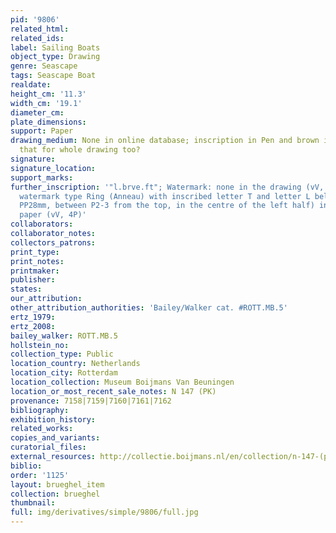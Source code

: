 ```yaml
---
pid: '9806'
related_html: 
related_ids: 
label: Sailing Boats
object_type: Drawing
genre: Seascape
tags: Seascape Boat
realdate: 
height_cm: '11.3'
width_cm: '19.1'
diameter_cm: 
plate_dimensions: 
support: Paper
drawing_medium: None in online database; inscription in Pen and brown ink, so assume
  that for whole drawing too?
signature: 
signature_location: 
support_marks: 
further_inscription: '"l.brve.ft"; Watermark: none in the drawing (vV, 8P, fine),
  watermark type Ring (Anneau) with inscribed letter T and letter L below (50x25mm,
  PP28mm, between P2-3 from the top, in the centre of the left half) in the backing
  paper (vV, 4P)'
collaborators: 
collaborator_notes: 
collectors_patrons: 
print_type: 
print_notes: 
printmaker: 
publisher: 
states: 
our_attribution: 
other_attribution_authorities: 'Bailey/Walker cat. #ROTT.MB.5'
ertz_1979: 
ertz_2008: 
bailey_walker: ROTT.MB.5
hollstein_no: 
collection_type: Public
location_country: Netherlands
location_city: Rotterdam
location_collection: Museum Boijmans Van Beuningen
location_or_most_recent_sale_notes: N 147 (PK)
provenance: 7158|7159|7160|7161|7162
bibliography: 
exhibition_history: 
related_works: 
copies_and_variants: 
curatorial_files: 
external_resources: http://collectie.boijmans.nl/en/collection/n-147-(pk)
biblio: 
order: '1125'
layout: brueghel_item
collection: brueghel
thumbnail: 
full: img/derivatives/simple/9806/full.jpg
---
```

